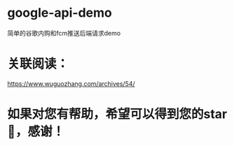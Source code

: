 # google-api-demo
简单的谷歌内购和fcm推送后端请求demo

# 关联阅读：
https://www.wuguozhang.com/archives/54/

# 如果对您有帮助，希望可以得到您的star🌟，感谢！
